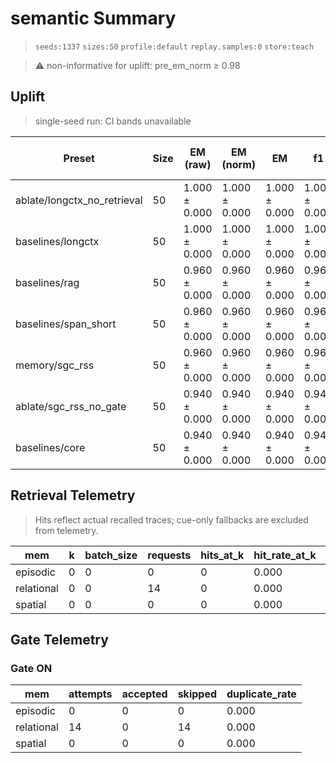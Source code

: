 # semantic Summary

> `seeds:1337` `sizes:50` `profile:default` `replay.samples:0` `store:teach`

> ⚠️ non-informative for uplift: pre_em_norm ≥ 0.98

## Uplift
> single-seed run: CI bands unavailable

| Preset | Size | EM (raw) | <span title="Normalized exact match (lowercase, no punctuation or articles)">EM (norm)</span> | EM | f1 | overlong | format_violation | generated_tokens | input_tokens | latency_ms_delta | latency_ms_mean | memory_hit_rate | refusal_rate | rss_mb | store_size | time_ms_per_100 | total_tokens | ΔEM vs longctx | uplift_vs_longctx_em_norm | ΔF1 vs longctx | ⚠️ |
|---|---|---|---|---|---|---|---|---|---|---|---|---|---|---|---|---|---|---|---|---|---|
| ablate/longctx_no_retrieval | 50 | 1.000 ± 0.000 | 1.000 ± 0.000 | 1.000 ± 0.000 | 1.000 ± 0.000 | 0.000 ± 0.000 | 0.000 ± 0.000 | 110.000 ± 0.000 | 3300.000 ± 0.000 | 0.000 ± 0.000 | 90.151 ± 0.000 | 0.000 ± 0.000 | 0.000 ± 0.000 | 1700.387 ± 0.000 | 0.000 ± 0.000 | 132.227 ± 0.000 | 3410.000 ± 0.000 | 0.000 ± 0.000 | 0.000 ± 0.000 | 0.000 ± 0.000 |  |
| baselines/longctx | 50 | 1.000 ± 0.000 | 1.000 ± 0.000 | 1.000 ± 0.000 | 1.000 ± 0.000 | 0.000 ± 0.000 | 0.000 ± 0.000 | 110.000 ± 0.000 | 3300.000 ± 0.000 | 0.000 ± 0.000 | 96.660 ± 0.000 | 0.000 ± 0.000 | 0.000 ± 0.000 | 2729.926 ± 0.000 | 0.000 ± 0.000 | 141.782 ± 0.000 | 3410.000 ± 0.000 | – | – | – |  |
| baselines/rag | 50 | 0.960 ± 0.000 | 0.960 ± 0.000 | 0.960 ± 0.000 | 0.960 ± 0.000 | 0.000 ± 0.000 | 0.040 ± 0.000 | 112.000 ± 0.000 | 3150.000 ± 0.000 | 0.000 ± 0.000 | 83.700 ± 0.000 | 0.000 ± 0.000 | 0.000 ± 0.000 | 2729.520 ± 0.000 | 0.000 ± 0.000 | 128.352 ± 0.000 | 3262.000 ± 0.000 | -0.040 ± 0.000 | -0.040 ± 0.000 | -0.040 ± 0.000 |  |
| baselines/span_short | 50 | 0.960 ± 0.000 | 0.960 ± 0.000 | 0.960 ± 0.000 | 0.960 ± 0.000 | 0.000 ± 0.000 | 0.040 ± 0.000 | 112.000 ± 0.000 | 3150.000 ± 0.000 | 0.000 ± 0.000 | 79.306 ± 0.000 | 0.000 ± 0.000 | 0.000 ± 0.000 | 2727.211 ± 0.000 | 0.000 ± 0.000 | 121.614 ± 0.000 | 3262.000 ± 0.000 | -0.040 ± 0.000 | -0.040 ± 0.000 | -0.040 ± 0.000 |  |
| memory/sgc_rss | 50 | 0.960 ± 0.000 | 0.960 ± 0.000 | 0.960 ± 0.000 | 0.960 ± 0.000 | 0.000 ± 0.000 | 0.040 ± 0.000 | 112.000 ± 0.000 | 3150.000 ± 0.000 | 0.116 ± 0.000 | 73.953 ± 0.000 | 0.000 ± 0.000 | 0.000 ± 0.000 | 2306.355 ± 0.000 | 1.000 ± 0.000 | 113.397 ± 0.000 | 3262.000 ± 0.000 | -0.040 ± 0.000 | -0.040 ± 0.000 | -0.040 ± 0.000 |  |
| ablate/sgc_rss_no_gate | 50 | 0.940 ± 0.000 | 0.940 ± 0.000 | 0.940 ± 0.000 | 0.940 ± 0.000 | 0.000 ± 0.000 | 0.060 ± 0.000 | 113.000 ± 0.000 | 3150.000 ± 0.000 | 0.116 ± 0.000 | 74.220 ± 0.000 | 0.000 ± 0.000 | 0.000 ± 0.000 | 1754.207 ± 0.000 | 1.000 ± 0.000 | 113.774 ± 0.000 | 3263.000 ± 0.000 | -0.060 ± 0.000 | -0.060 ± 0.000 | -0.060 ± 0.000 |  |
| baselines/core | 50 | 0.940 ± 0.000 | 0.940 ± 0.000 | 0.940 ± 0.000 | 0.940 ± 0.000 | 0.000 ± 0.000 | 0.060 ± 0.000 | 113.000 ± 0.000 | 3150.000 ± 0.000 | 0.000 ± 0.000 | 79.643 ± 0.000 | 0.000 ± 0.000 | 0.000 ± 0.000 | 2725.074 ± 0.000 | 0.000 ± 0.000 | 122.089 ± 0.000 | 3263.000 ± 0.000 | -0.060 ± 0.000 | -0.060 ± 0.000 | -0.060 ± 0.000 |  |

## Retrieval Telemetry

> Hits reflect actual recalled traces; cue-only fallbacks are excluded from telemetry.

| mem | k | batch_size | requests | hits_at_k | hit_rate_at_k | tokens_returned | avg_latency_ms |
|---|---|---|---|---|---|---|---|
| episodic | 0 | 0 | 0 | 0 | 0.000 | 0 | 0.000 |
| relational | 0 | 0 | 14 | 0 | 0.000 | 14 | 0.033 |
| spatial | 0 | 0 | 0 | 0 | 0.000 | 0 | 0.000 |

## Gate Telemetry
### Gate ON
| mem | attempts | accepted | skipped | duplicate_rate |
|---|---|---|---|---|
| episodic | 0 | 0 | 0 | 0.000 |
| relational | 14 | 0 | 14 | 0.000 |
| spatial | 0 | 0 | 0 | 0.000 |
